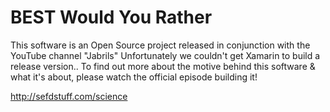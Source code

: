 # BEST Would You Rather

This software is an Open Source project released in conjunction with the YouTube channel "Jabrils" Unfortunately we couldn't get Xamarin to build a release version.. To find out more about the motive behind this software & what it's about, please watch the official episode building it!

http://sefdstuff.com/science